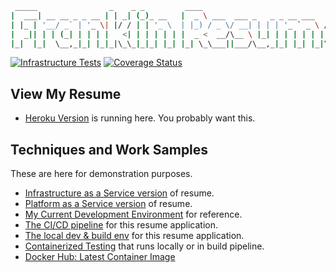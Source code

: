 ```sh
 _____                _    _ _         ____
|  ___| __ __ _ _ __ | | _| (_)_ __   |  _ \ ___  ___ _   _ _ __ ___   ___
| |_ | '__/ _` | '_ \| |/ / | | '_ \  | |_) / _ \/ __| | | | '_ ` _ \ / _ \
|  _|| | | (_| | | | |   <| | | | | | |  _ <  __/\__ \ |_| | | | | | |  __/
|_|  |_|  \__,_|_| |_|_|\_\_|_|_| |_| |_| \_\___||___/\__,_|_| |_| |_|\___|

```

[![Infrastructure Tests](https://www.bridgecrew.cloud/badges/github/devsecfranklin/franklin-resume/general)](https://www.bridgecrew.cloud/link/badge?vcs=github&fullRepo=devsecfranklin%2Ffranklin-resume&benchmark=INFRASTRUCTURE+SECURITY) [![Coverage Status](https://coveralls.io/repos/github/theDevilsVoice/franklin-resume/badge.svg?branch=master)](https://coveralls.io/github/theDevilsVoice/franklin-resume?branch=master)

## View My Resume

* [Heroku Version](https://franklin-resume.herokuapp.com/) is running here. You probably want this.

## Techniques and Work Samples

These are here for demonstration purposes.

* [Infrastructure as a Service version](https://devsecfranklin.github.io/franklin-resume/docs/gcloud.html) of resume.
* [Platform as a Service version](https://devsecfranklin.github.io/franklin-resume/docs/python_flask.html) of resume.
* [My Current Development Environment](https://devsecfranklin.github.io/franklin-resume/docs/dev_env.html) for reference.
* [The CI/CD pipeline](https://devsecfranklin.github.io/franklin-resume/docs/ci_cd_pipeline.html) for this resume application.
* [The local dev & build env](https://devsecfranklin.github.io/franklin-resume/docs/ci_cd_pipeline.html) for this resume application.
* [Containerized Testing](https://devsecfranklin.github.io/franklin-resume/docs/testing.html) that runs locally or in build pipeline.
* [Docker Hub: Latest Container Image](https://devsecfranklin.github.io/franklin-resume/docs/docker.html)
